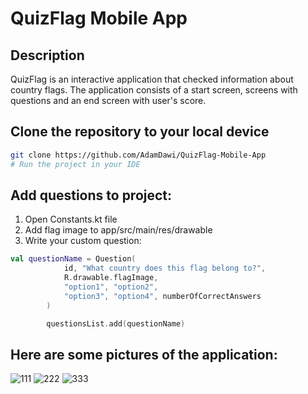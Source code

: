 # QuizFlag Mobile App

##  Description

QuizFlag is an interactive application that checked information about country flags. The application consists of a start screen, screens with questions and an end screen with user's score.

## Clone the repository to your local device

```bash
git clone https://github.com/AdamDawi/QuizFlag-Mobile-App
# Run the project in your IDE
```

## Add questions to project:
1. Open Constants.kt file
2. Add flag image to app/src/main/res/drawable
3. Write your custom question:
```kotlin
val questionName = Question(
            id, "What country does this flag belong to?",
            R.drawable.flagImage,
            "option1", "option2",
            "option3", "option4", numberOfCorrectAnswers
        )

        questionsList.add(questionName)
```

## Here are some pictures of the application:
![111](https://github.com/AdamDawi/QuizFlag-Mobile-App/assets/49430055/17db4737-f40a-4956-be18-315618c5e48f)
![222](https://github.com/AdamDawi/QuizFlag-Mobile-App/assets/49430055/2aecf406-6d17-4a50-958f-0ba5946c52b4)
![333](https://github.com/AdamDawi/QuizFlag-Mobile-App/assets/49430055/e3f5b382-7097-41e5-b2c6-111f90c0b0bf)
